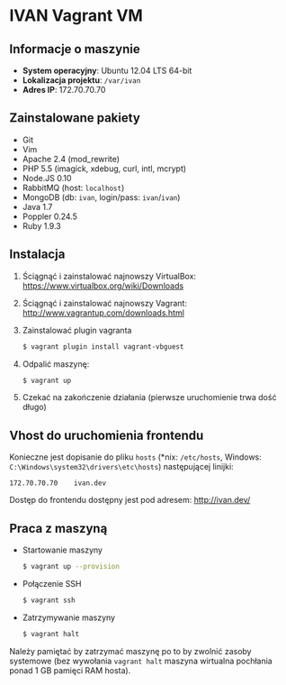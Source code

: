 IVAN Vagrant VM
===============

Informacje o maszynie
---------------------

* **System operacyjny**: Ubuntu 12.04 LTS 64-bit
* **Lokalizacja projektu**: `/var/ivan`
* **Adres IP**: 172.70.70.70

Zainstalowane pakiety
---------------------

* Git
* Vim
* Apache 2.4 (mod_rewrite)
* PHP 5.5 (imagick, xdebug, curl, intl, mcrypt)
* Node.JS 0.10
* RabbitMQ (host: `localhost`)
* MongoDB (db: `ivan`, login/pass: `ivan`/`ivan`)
* Java 1.7
* Poppler 0.24.5
* Ruby 1.9.3

Instalacja
----------

1. Ściągnąć i zainstalować najnowszy VirtualBox: <https://www.virtualbox.org/wiki/Downloads>
2. Ściągnąć i zainstalować najnowszy Vagrant: <http://www.vagrantup.com/downloads.html>

3. Zainstalować plugin vagranta

    ```bash
    $ vagrant plugin install vagrant-vbguest
    ```

4. Odpalić maszynę:

    ```bash
    $ vagrant up
    ```

6. Czekać na zakończenie działania (pierwsze uruchomienie trwa dość długo)

Vhost do uruchomienia frontendu
-------------------------------

Konieczne jest dopisanie do pliku `hosts` (*nix: `/etc/hosts`, Windows: `C:\Windows\system32\drivers\etc\hosts`) następującej linijki:

```
172.70.70.70    ivan.dev
```

Dostęp do frontendu dostępny jest pod adresem: <http://ivan.dev/>

Praca z maszyną
---------------

* Startowanie maszyny

    ```bash
    $ vagrant up --provision
    ```

* Połączenie SSH

    ```bash
    $ vagrant ssh
    ```

* Zatrzymywanie maszyny

    ```bash
    $ vagrant halt
    ```

Należy pamiętać by zatrzymać maszynę po to by zwolnić zasoby systemowe (bez wywołania `vagrant halt` maszyna wirtualna pochłania ponad 1 GB pamięci RAM hosta).
